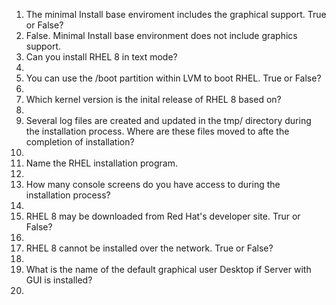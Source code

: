 1. The minimal Install base enviroment includes the graphical support. True or False?
 1. False. Minimal Install base environment does not include graphics support.
2. Can you install RHEL 8 in text mode?
 2. 
3. You can use the /boot partition within LVM to boot RHEL. True or False?
 3. 
4. Which kernel version is the inital release of RHEL 8 based on?
 4. 
5. Several log files are created and updated in the tmp/ directory during the installation process.
Where are these files moved to afte the completion of installation?
 5. 
6. Name the RHEL installation program.
 6. 
7. How many console screens do you have access to during the installation process?
 7. 
8. RHEL 8 may be downloaded from Red Hat's developer site. Trur or False?
 8. 
9. RHEL 8 cannot be installed over the network. True or False?
 9. 
10. What is the name of the default graphical user Desktop if Server with GUI is installed?
 10. 